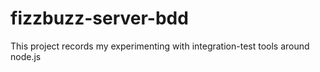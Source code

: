 fizzbuzz-server-bdd
===================
This project records my experimenting with integration-test tools around node.js

